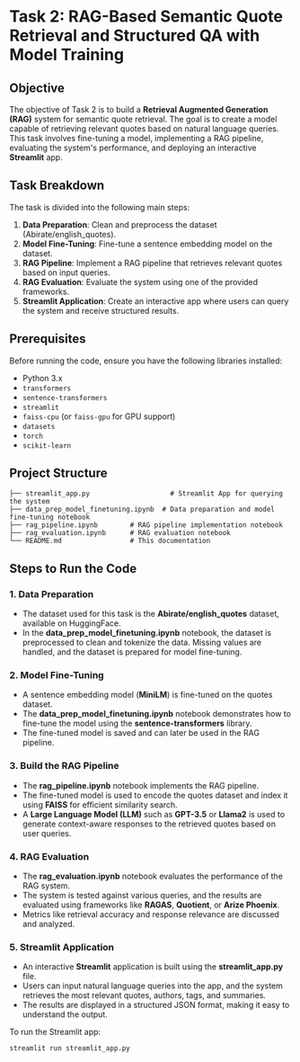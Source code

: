 
# **Task 2: RAG-Based Semantic Quote Retrieval and Structured QA with Model Training**

## **Objective**

The objective of Task 2 is to build a **Retrieval Augmented Generation (RAG)** system for semantic quote retrieval. The goal is to create a model capable of retrieving relevant quotes based on natural language queries. This task involves fine-tuning a model, implementing a RAG pipeline, evaluating the system's performance, and deploying an interactive **Streamlit** app.

## **Task Breakdown**

The task is divided into the following main steps:

1. **Data Preparation**: Clean and preprocess the dataset (Abirate/english_quotes).
2. **Model Fine-Tuning**: Fine-tune a sentence embedding model on the dataset.
3. **RAG Pipeline**: Implement a RAG pipeline that retrieves relevant quotes based on input queries.
4. **RAG Evaluation**: Evaluate the system using one of the provided frameworks.
5. **Streamlit Application**: Create an interactive app where users can query the system and receive structured results.

## **Prerequisites**

Before running the code, ensure you have the following libraries installed:

- Python 3.x
- `transformers`
- `sentence-transformers`
- `streamlit`
- `faiss-cpu` (or `faiss-gpu` for GPU support)
- `datasets`
- `torch`
- `scikit-learn`


## **Project Structure**

```
├── streamlit_app.py                    # Streamlit App for querying the system
├── data_prep_model_finetuning.ipynb  # Data preparation and model fine-tuning notebook
├── rag_pipeline.ipynb        # RAG pipeline implementation notebook
├── rag_evaluation.ipynb      # RAG evaluation notebook
└── README.md                 # This documentation
```

## **Steps to Run the Code**

### 1. **Data Preparation**

- The dataset used for this task is the **Abirate/english_quotes** dataset, available on HuggingFace.
- In the **data_prep_model_finetuning.ipynb** notebook, the dataset is preprocessed to clean and tokenize the data. Missing values are handled, and the dataset is prepared for model fine-tuning.

### 2. **Model Fine-Tuning**

- A sentence embedding model (**MiniLM**) is fine-tuned on the quotes dataset.
- The **data_prep_model_finetuning.ipynb** notebook demonstrates how to fine-tune the model using the **sentence-transformers** library.
- The fine-tuned model is saved and can later be used in the RAG pipeline.

### 3. **Build the RAG Pipeline**

- The **rag_pipeline.ipynb** notebook implements the RAG pipeline.
- The fine-tuned model is used to encode the quotes dataset and index it using **FAISS** for efficient similarity search.
- A **Large Language Model (LLM)** such as **GPT-3.5** or **Llama2** is used to generate context-aware responses to the retrieved quotes based on user queries.

### 4. **RAG Evaluation**

- The **rag_evaluation.ipynb** notebook evaluates the performance of the RAG system.
- The system is tested against various queries, and the results are evaluated using frameworks like **RAGAS**, **Quotient**, or **Arize Phoenix**.
- Metrics like retrieval accuracy and response relevance are discussed and analyzed.

### 5. **Streamlit Application**

- An interactive **Streamlit** application is built using the **streamlit_app.py** file.
- Users can input natural language queries into the app, and the system retrieves the most relevant quotes, authors, tags, and summaries.
- The results are displayed in a structured JSON format, making it easy to understand the output.

To run the Streamlit app:

```bash
streamlit run streamlit_app.py
```
